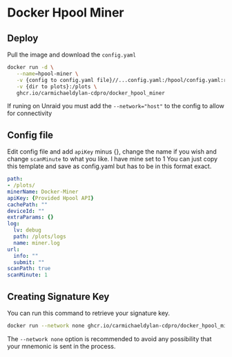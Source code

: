 # Docker Hpool Miner

## Deploy
Pull the image and download the `config.yaml`

```sh
docker run -d \
   --name=hpool-miner \
   -v {config to config.yaml file}//...config.yaml:/hpool/config.yaml:ro \
   -v {dir to plots}:/plots \
   ghcr.io/carmichaeldylan-cdpro/docker_hpool_miner
```
If runing on Unraid you must add the `--network="host"` to the config to allow for connectivity

## Config file
Edit config file and add `apiKey` minus {}, change the name if you wish and change `scanMinute` to what you like. I have mine set to 1
You can just copy this template and save as config.yaml but has to be in this format exact.
```yaml
path:
- /plots/
minerName: Docker-Miner
apiKey: {Provided Hpool API}
cachePath: ""
deviceId: ""
extraParams: {}
log:
  lv: debug
  path: /plots/logs
  name: miner.log
url:
  info: ""
  submit: ""
scanPath: true
scanMinute: 1
```

## Creating Signature Key
You can run this command to retrieve your signature key.
```sh
docker run --network none ghcr.io/carmichaeldylan-cdpro/docker_hpool_miner ./plot-sign -action sign -sign-mnemonic "your mnemonic here"
```
The `--network none` option is recommended to avoid any possibility that your mnemonic is sent in the process.